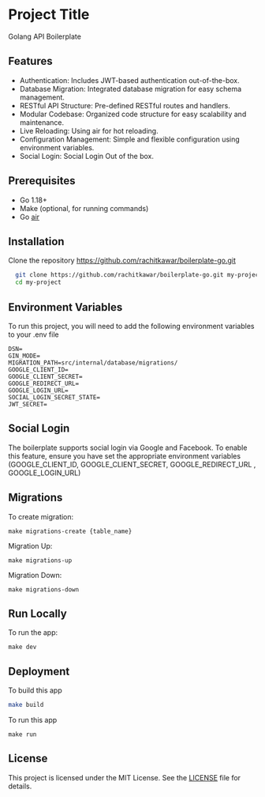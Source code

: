 
# Project Title

Golang API Boilerplate


## Features

- Authentication: Includes JWT-based authentication out-of-the-box.
- Database Migration: Integrated database migration for easy schema management.
- RESTful API Structure: Pre-defined RESTful routes and handlers.
- Modular Codebase: Organized code structure for easy scalability and maintenance.
- Live Reloading: Using air for hot reloading.
- Configuration Management: Simple and flexible configuration using environment variables.
- Social Login: Social Login Out of the box.


## Prerequisites

- Go 1.18+
- Make (optional, for running commands)
- Go [air](https://github.com/air-verse/air) 

## Installation

Clone the repository https://github.com/rachitkawar/boilerplate-go.git

```bash
  git clone https://github.com/rachitkawar/boilerplate-go.git my-project
  cd my-project
```


    
## Environment Variables

To run this project, you will need to add the following environment variables to your .env file

```
DSN=
GIN_MODE=
MIGRATION_PATH=src/internal/database/migrations/
GOOGLE_CLIENT_ID=
GOOGLE_CLIENT_SECRET=
GOOGLE_REDIRECT_URL=
GOOGLE_LOGIN_URL=
SOCIAL_LOGIN_SECRET_STATE=
JWT_SECRET=
```
## Social Login 
The boilerplate supports social login via Google and Facebook. To enable this feature, ensure you have set the appropriate environment variables (GOOGLE_CLIENT_ID, GOOGLE_CLIENT_SECRET, GOOGLE_REDIRECT_URL , GOOGLE_LOGIN_URL)
## Migrations


To create migration:
```
make migrations-create {table_name}

```

Migration Up:
```
make migrations-up
```


Migration Down:
```
make migrations-down
```


## Run Locally

To run the app:
```
make dev
```




## Deployment

To build this app

```bash
make build
```

To run this app
```
make run
```


## License

This project is licensed under the MIT License. See the [LICENSE](https://github.com/rachitkawar/boilerplate-go/blob/master/LICENSE) file for details.

